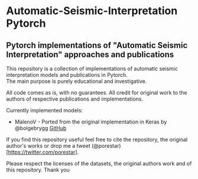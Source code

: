 # Automatic-Seismic-Interpretation Pytorch
## Pytorch implementations of "Automatic Seismic Interpretation" approaches and publications

This repository is a collection of implementations of automatic seismic interpretation models and publications in Pytorch.  
The main purpose is purely educational and investigative.

All code comes as is, with no guarantees.
All credit for original work to the authors of respective publications and implementations.

Currently implemented models:
* MalenoV - Ported from the original implementation in Keras by @bolgebrygg [GitHub](https://github.com/bolgebrygg/MalenoV)

If you find this repository useful feel free to cite the repository, the original author's works or drop me a tweet (@porestar)[https://twitter.com/porestar].

Please respect the licenses of the datasets, the original authors work and of this repository. Thank you
